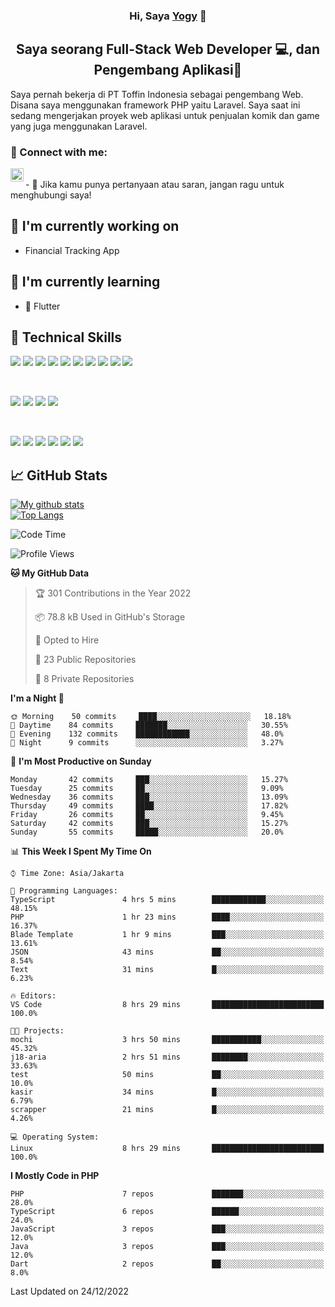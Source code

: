 <h3 align="center">
Hi, Saya <a href="#" target="_blank" rel="noreferrer">Yogy</a> 👋
</h3>

<h2 align="center">
Saya seorang Full-Stack Web Developer 💻, dan Pengembang Aplikasi📱
</h2>

Saya pernah bekerja di PT Toffin Indonesia sebagai pengembang Web. Disana saya menggunakan framework PHP yaitu Laravel. Saya saat ini sedang mengerjakan proyek web aplikasi untuk penjualan komik dan game yang juga menggunakan Laravel.

### 🤝 Connect with me:

<a href="https://www.linkedin.com/in/yogyphang/"><img align="left" src="https://raw.githubusercontent.com/yushi1007/yushi1007/main/images/linkedin.svg" alt="Nothing628 | LinkedIn" width="21px"/></a>
<!-- <a href="https://instagram.com/yushi.95"><img align="left" src="https://raw.githubusercontent.com/yushi1007/yushi1007/main/images/instagram.svg" alt="Nothing628 | Instagram" width="21px"/></a> -->
</br>
- 💬 Jika kamu punya pertanyaan atau saran, jangan ragu untuk menghubungi saya!

## 🔭 I'm currently working on

- Financial Tracking App

## 🌱 I'm currently learning

- 📱 Flutter

## 💼 Technical Skills

![](https://img.shields.io/badge/Code-Vue-informational?style=flat&logo=vue.js&color=4FC08D)
![](https://img.shields.io/badge/Code-React-informational?style=flat&logo=react&color=61DAFB)
![](https://img.shields.io/badge/Code-Redux-informational?style=flat&logo=Redux&color=764ABC)
![](https://img.shields.io/badge/Code-JavaScript-informational?style=flat&logo=JavaScript&color=F7DF1E)
![](https://img.shields.io/badge/Code-Typescript-informational?style=flat&logo=TypeScript&color=3178C6)
![](https://img.shields.io/badge/Code-HTML5-informational?style=flat&logo=HTML5&color=E34F26)
![](https://img.shields.io/badge/Code-PostgreSQL-informational?style=flat&logo=PostgreSQL&color=336791)
![](https://img.shields.io/badge/Code-SQLite-informational?style=flat&logo=SQLite&color=003B57)
![](https://img.shields.io/badge/Code-PHP-informational?style=flat&logo=php&color=777BB4)
![](https://img.shields.io/badge/Code-CSharp-informational?style=flat&logo=C%20Sharp&color=239120)

</br>

![](https://img.shields.io/badge/Style-Bootstrap-informational?style=flat&logo=Bootstrap&color=7952B3)
![](https://img.shields.io/badge/Style-CSS3-informational?style=flat&logo=CSS3&color=1572B6)
![](https://img.shields.io/badge/Style-styled--components-informational?style=flat&logo=styled-components&color=DB7093)
![](https://img.shields.io/badge/Style-Material--UI-informational?style=flat&logo=Material-UI&color=0081CB)


</br>

![](https://img.shields.io/badge/Tools-Figma-informational?style=flat&logo=Figma&color=F24E1E)
![](https://img.shields.io/badge/Tools-NPM-informational?style=flat&logo=NPM&color=CB3837)
![](https://img.shields.io/badge/Tools-Yarn-informational?style=flat&logo=Yarn&color=2C8EBB)
![](https://img.shields.io/badge/Tools-Postman-informational?style=flat&logo=Postman&color=FF6C37)
![](https://img.shields.io/badge/Tools-Git-informational?style=flat&logo=Git&color=F05032)
![](https://img.shields.io/badge/Tools-GitHub-informational?style=flat&logo=GitHub&color=181717)

## 📈 GitHub Stats 

[![My github stats](https://github-readme-stats.vercel.app/api?username=nothing628)](https://github.com/nothing628)
</br>
[![Top Langs](https://github-readme-stats.vercel.app/api/top-langs/?username=nothing628)](https://github.com/nothing628)
</br>

<!--START_SECTION:waka-->
![Code Time](http://img.shields.io/badge/Code%20Time-722%20hrs%2034%20mins-blue)

![Profile Views](http://img.shields.io/badge/Profile%20Views-0-blue)

**🐱 My GitHub Data** 

> 🏆 301 Contributions in the Year 2022
 > 
> 📦 78.8 kB Used in GitHub's Storage 
 > 
> 💼 Opted to Hire
 > 
> 📜 23 Public Repositories 
 > 
> 🔑 8 Private Repositories  
 > 
**I'm a Night 🦉** 

```text
🌞 Morning    50 commits     ████░░░░░░░░░░░░░░░░░░░░░   18.18% 
🌆 Daytime    84 commits     ███████░░░░░░░░░░░░░░░░░░   30.55% 
🌃 Evening    132 commits    ████████████░░░░░░░░░░░░░   48.0% 
🌙 Night      9 commits      ░░░░░░░░░░░░░░░░░░░░░░░░░   3.27%

```
📅 **I'm Most Productive on Sunday** 

```text
Monday       42 commits     ███░░░░░░░░░░░░░░░░░░░░░░   15.27% 
Tuesday      25 commits     ██░░░░░░░░░░░░░░░░░░░░░░░   9.09% 
Wednesday    36 commits     ███░░░░░░░░░░░░░░░░░░░░░░   13.09% 
Thursday     49 commits     ████░░░░░░░░░░░░░░░░░░░░░   17.82% 
Friday       26 commits     ██░░░░░░░░░░░░░░░░░░░░░░░   9.45% 
Saturday     42 commits     ███░░░░░░░░░░░░░░░░░░░░░░   15.27% 
Sunday       55 commits     █████░░░░░░░░░░░░░░░░░░░░   20.0%

```


📊 **This Week I Spent My Time On** 

```text
⌚︎ Time Zone: Asia/Jakarta

💬 Programming Languages: 
TypeScript               4 hrs 5 mins        ████████████░░░░░░░░░░░░░   48.15% 
PHP                      1 hr 23 mins        ████░░░░░░░░░░░░░░░░░░░░░   16.37% 
Blade Template           1 hr 9 mins         ███░░░░░░░░░░░░░░░░░░░░░░   13.61% 
JSON                     43 mins             ██░░░░░░░░░░░░░░░░░░░░░░░   8.54% 
Text                     31 mins             █░░░░░░░░░░░░░░░░░░░░░░░░   6.23%

🔥 Editors: 
VS Code                  8 hrs 29 mins       █████████████████████████   100.0%

🐱‍💻 Projects: 
mochi                    3 hrs 50 mins       ███████████░░░░░░░░░░░░░░   45.32% 
j18-aria                 2 hrs 51 mins       ████████░░░░░░░░░░░░░░░░░   33.63% 
test                     50 mins             ██░░░░░░░░░░░░░░░░░░░░░░░   10.0% 
kasir                    34 mins             █░░░░░░░░░░░░░░░░░░░░░░░░   6.79% 
scrapper                 21 mins             █░░░░░░░░░░░░░░░░░░░░░░░░   4.26%

💻 Operating System: 
Linux                    8 hrs 29 mins       █████████████████████████   100.0%

```

**I Mostly Code in PHP** 

```text
PHP                      7 repos             ███████░░░░░░░░░░░░░░░░░░   28.0% 
TypeScript               6 repos             ██████░░░░░░░░░░░░░░░░░░░   24.0% 
JavaScript               3 repos             ███░░░░░░░░░░░░░░░░░░░░░░   12.0% 
Java                     3 repos             ███░░░░░░░░░░░░░░░░░░░░░░   12.0% 
Dart                     2 repos             ██░░░░░░░░░░░░░░░░░░░░░░░   8.0%

```



 Last Updated on 24/12/2022
<!--END_SECTION:waka-->

<!--
Saya 
I love the entire process of developing creative websites. I love the challenge of finding caches and spending time to meet new people. Learning how people hide things and where people are likely to look.

**nothing628/nothing628** is a ✨ _special_ ✨ repository because its `README.md` (this file) appears on your GitHub profile.

Here are some ideas to get you started:

- 🔭 I’m currently working on ...
- 🌱 I’m currently learning ...
- 👯 I’m looking to collaborate on ...
- 🤔 I’m looking for help with ...
- 💬 Ask me about ...
- 📫 How to reach me: ...
- 😄 Pronouns: ...
- ⚡ Fun fact: ...
-->

